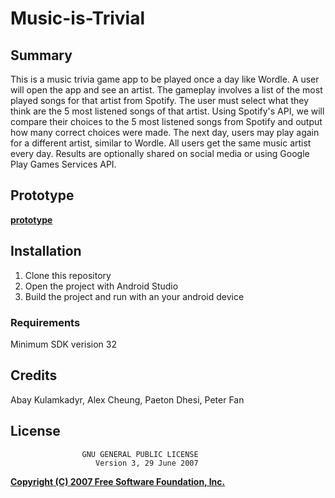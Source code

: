 # Music-is-Trivial

## Summary

This is a music trivia game app to be played once a day like Wordle. A user will open the app and see an artist. The gameplay involves a list of the most played songs for that artist from Spotify. The user must select what they think are the 5 most listened songs of that artist. Using Spotify's API, we will compare their choices to the 5 most listened songs from Spotify and output how many correct choices were made. The next day, users may play again for a different artist, similar to Wordle. All users get the same music artist every day. Results are optionally shared on social media or using Google Play Games Services API.

## Prototype
[**prototype**](https://miro.com/app/board/uXjVPHCNYA8=/)

## Installation
 1. Clone this repository
 2. Open the project with Android Studio
 3. Build the project and run with an your android device

### Requirements
Minimum SDK verision 32




## Credits
Abay Kulamkadyr,
Alex Cheung,
Paeton Dhesi,
Peter Fan


## License
                    GNU GENERAL PUBLIC LICENSE
                       Version 3, 29 June 2007

 [**Copyright (C) 2007 Free Software Foundation, Inc.**](https://fsf.org/)

